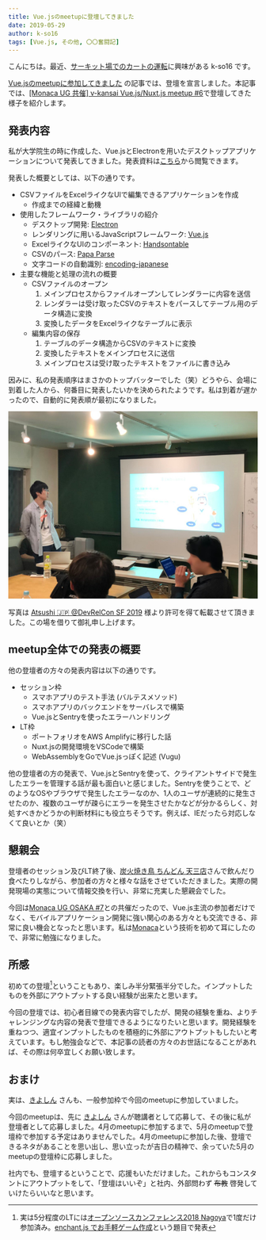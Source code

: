 ```yaml
---
title: Vue.jsのmeetupに登壇してきました
date: 2019-05-29
author: k-so16
tags: [Vue.js, その他, 〇〇奮闘記]
---
```


こんにちは。最近、[サーキット場でのカートの運転](https://sportskart.com/maishima.html)に興味がある k-so16 です。

[Vue.jsのmeetupに参加してきました](https://mseeeen.msen.jp/v-kansai-meetup-5th/) の記事では、登壇を宣言しました。本記事では、[[Monaca UG 共催] v-kansai Vue.js/Nuxt.js meetup #6](https://vuekansai.connpass.com/event/126754/)で登壇してきた様子を紹介します。


## 発表内容
私が大学院生の時に作成した、Vue.jsとElectronを用いたデスクトップアプリケーションについて発表してきました。発表資料は[こちら](https://www.slideshare.net/azuki-penguin/vuejselectronvue-147187848?ref=https://vuekansai.connpass.com/event/126754/presentation/)から閲覧できます。

発表した概要としては、以下の通りです。

- CSVファイルをExcelライクなUIで編集できるアプリケーションを作成
    - 作成までの経緯と動機
- 使用したフレームワーク・ライブラリの紹介
    - デスクトップ開発: [Electron](https://electronjs.org/)
    - レンダリングに用いるJavaScriptフレームワーク: [Vue.js](https://vuejs.org/)
    - ExcelライクなUIのコンポーネント: [Handsontable](https://handsontable.com/)
    - CSVのパース: [Papa Parse](https://www.papaparse.com/)
    - 文字コードの自動識別: [encoding-japanese](https://www.npmjs.com/package/encoding-japanese)
- 主要な機能と処理の流れの概要
    - CSVファイルのオープン
        1. メインプロセスからファイルオープンしてレンダラーに内容を送信
        1. レンダラーは受け取ったCSVのテキストをパースしてテーブル用のデータ構造に変換
        1. 変換したデータをExcelライクなテーブルに表示
    - 編集内容の保存
        1. テーブルのデータ構造からCSVのテキストに変換 
        1. 変換したテキストをメインプロセスに送信
        1. メインプロセスは受け取ったテキストをファイルに書き込み

因みに、私の発表順序はまさかのトップバッターでした（笑）どうやら、会場に到着した人から、何番目に発表したいかを決められたようです。私は到着が遅かったので、自動的に発表順が最初になりました。

![](images/v-kansai-meetup-6th-1.jpg)

写真は [Atsushi  🇯🇵 @DevRelCon SF 2019](https://twitter.com/goofmint/status/1131142166351208448) 様より許可を得て転載させて頂きました。この場を借りて御礼申し上げます。


## meetup全体での発表の概要
他の登壇者の方々の発表内容は以下の通りです。

- セッション枠
    - スマホアプリのテスト手法 (バルテスメソッド)
    - スマホアプリのバックエンドをサーバレスで構築
    - Vue.jsとSentryを使ったエラーハンドリング
- LT枠
    - ポートフォリオをAWS Amplifyに移行した話
    - Nuxt.jsの開発環境をVSCodeで構築
    - WebAssemblyをGoでVue.jsっぽく記述 (Vugu)

他の登壇者の方の発表で、Vue.jsとSentryを使って、クライアントサイドで発生したエラーを管理する話が最も面白いと感じました。Sentryを使うことで、どのようなOSやブラウザで発生したエラーなのか、1人のユーザが連続的に発生させたのか、複数のユーザが疎らにエラーを発生させたかなどが分かるらしく、対処すべきかどうかの判断材料にも役立ちそうです。例えば、IEだったら対応しなくて良いとか（笑）


## 懇親会
登壇者のセッション及びLT終了後、[炭火焼き鳥 ちんどん 天三店](http://www.tenjin123.com/shops/%E7%82%AD%E7%81%AB%E7%84%BC%E3%81%8D%E9%B3%A5-%E3%81%A1%E3%82%93%E3%81%A9%E3%82%93-%E5%A4%A9%E4%B8%89%E5%BA%97/)さんで飲んだり食べたりしながら、参加者の方々と様々な話をさせていただきました。実際の開発現場の実態について情報交換を行い、非常に充実した懇親会でした。

今回は[Monaca UG OSAKA #7](https://monacaug.connpass.com/event/126756/)との共催だったので、Vue.js主流の参加者だけでなく、モバイルアプリケーション開発に強い関心のある方々とも交流できる、非常に良い機会となったと思います。私は[Monaca](https://ja.monaca.io/)という技術を初めて耳にしたので、非常に勉強になりました。


## 所感
初めての登壇[^presentation]ということもあり、楽しみ半分緊張半分でした。インプットしたものを外部にアウトプットする良い経験が出来たと思います。

今回の登壇では、初心者目線での発表内容でしたが、開発の経験を重ね、よりチャレンジングな内容の発表で登壇できるようになりたいと思います。開発経験を重ねつつ、適宜インプットしたものを積極的に外部にアウトプットもしたいと考えています。もし勉強会などで、本記事の読者の方々のお世話になることがあれば、その際は何卒宜しくお願い致します。


## おまけ
実は、[きよしん](https://mseeeen.msen.jp/category/articles-kiyoshin-wrote/) さんも、一般参加枠で今回のmeetupに参加していました。

今回のmeetupは、先に [きよしん](https://mseeeen.msen.jp/category/articles-kiyoshin-wrote/) さんが聴講者として応募して、その後に私が登壇者として応募しました。4月のmeetupに参加するまで、5月のmeetupで登壇枠で参加する予定はありませんでした。4月のmeetupに参加した後、登壇できるネタがあることを思い出し、思い立ったが吉日の精神で、余っていた5月のmeetupの登壇枠に応募しました。

社内でも、登壇するということで、応援もいただけました。これからもコンスタントにアウトプットをして、「登壇はいいぞ」と社内、外部問わず <strike>布教</strike> 啓発していけたらいいなと思います。


[^presentation]: 実は5分程度のLTには[オープンソースカンファレンス2018 Nagoya](https://www.ospn.jp/osc2018-nagoya/)で1度だけ参加済み。[enchant.js でお手軽ゲーム作成](https://www.slideshare.net/azuki-penguin/enchantjs-97708013)という題目で発表